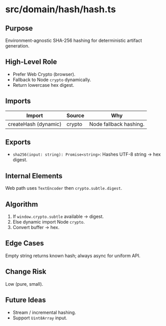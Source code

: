 # src/domain/hash/hash.ts
<!-- source-hash: 805aa7aa1cb3943b9b074d2671af6af0eff1ecc2d4e766f2d41c030b6e4ff5ca -->

## Purpose
Environment-agnostic SHA-256 hashing for deterministic artifact generation.

## High-Level Role
- Prefer Web Crypto (browser).
- Fallback to Node `crypto` dynamically.
- Return lowercase hex digest.

## Imports
| Import | Source | Why |
| ------ | ------ | --- |
| createHash (dynamic) | crypto | Node fallback hashing. |

## Exports
- `sha256(input: string): Promise<string>`: Hashes UTF-8 string → hex digest.

## Internal Elements
Web path uses `TextEncoder` then `crypto.subtle.digest`.

## Algorithm
1. If `window.crypto.subtle` available → digest.
2. Else dynamic import Node `crypto`.
3. Convert buffer → hex.

## Edge Cases
Empty string returns known hash; always async for uniform API.

## Change Risk
Low (pure, small).

## Future Ideas
- Stream / incremental hashing.
- Support `Uint8Array` input.
